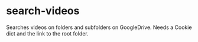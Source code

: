 # search-videos
Searches videos on folders and subfolders on GoogleDrive.
Needs a Cookie dict and the link to the root folder.
